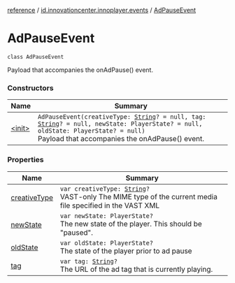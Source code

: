 [reference](../../index.md) / [id.innovationcenter.innoplayer.events](../index.md) / [AdPauseEvent](./index.md)

# AdPauseEvent

`class AdPauseEvent`

Payload that accompanies the onAdPause() event.

### Constructors

| Name | Summary |
|---|---|
| [&lt;init&gt;](-init-.md) | `AdPauseEvent(creativeType: `[`String`](https://kotlinlang.org/api/latest/jvm/stdlib/kotlin/-string/index.html)`? = null, tag: `[`String`](https://kotlinlang.org/api/latest/jvm/stdlib/kotlin/-string/index.html)`? = null, newState: PlayerState? = null, oldState: PlayerState? = null)`<br>Payload that accompanies the onAdPause() event. |

### Properties

| Name | Summary |
|---|---|
| [creativeType](creative-type.md) | `var creativeType: `[`String`](https://kotlinlang.org/api/latest/jvm/stdlib/kotlin/-string/index.html)`?`<br>VAST-only The MIME type of the current media file specified in the VAST XML |
| [newState](new-state.md) | `var newState: PlayerState?`<br>The new state of the player. This should be "paused". |
| [oldState](old-state.md) | `var oldState: PlayerState?`<br>The state of the player prior to ad pause |
| [tag](tag.md) | `var tag: `[`String`](https://kotlinlang.org/api/latest/jvm/stdlib/kotlin/-string/index.html)`?`<br>The URL of the ad tag that is currently playing. |
